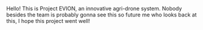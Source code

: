 Hello! This is Project EVION, an innovative agri-drone system. Nobody besides the team is probably gonna see this so future me who looks back at this, I hope this project went well!